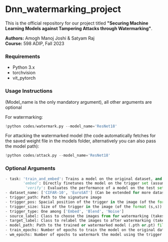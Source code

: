 # Dnn_watermarking_project
This is the official repository for our project titled **"Securing Machine Learning Models against Tampering Attacks through Watermarking"**.

**Authors:** Amogh Manoj Joshi & Satyam Raj</br>
**Course:** 598 ADIP, Fall 2023

### Requirements

- Python 3.x
- torchvision
- vit_pytorch

### Usage Instructions
(Model_name is the only mandatory argument), all other arguments are optional

For watermarking:
```python
!python codes/watermark.py --model_name='ResNet18' 
```

For attacking the watermarked model (the code automatically fetches for the saved weight file in the models folder, alternatively you can also pass the model path):
```python
!python codes/attack.py --model_name='ResNet18'
```
### Optional Arguments
```python
- task: 'train_and_embed': Trains a model on the original dataset, and then finetunes it on the trigger set
        'embed': Directly finetunes the model on the trigger set (assumes the model has been trained on the original dataset)
         'verify': Evaluates the performance of a model on the test set and trigger set
- dataset_name: ['CIFAR-10', 'EuroSAT'] (Can be extended for more datasets also)
- trigger_path: Path to the signature image
- trigger_pos: Spacial position of the trigger in the image (of the format (x,y))
- trigger_size: Size of the trigger in the image (of the format (s,s))
- trigger_type: One among ['Embed', 'Blend', 'Noise']
- source_label: Class to choose the images from for watermarking (takes the class index as the input)
- target_label: Class to relabel the images to after watermarking (takes the class index as the input)
- model_path: Path to the trained or watermarked model (.pth or.pt) file
- train_epochs: Number of epochs to train the model on the original dataset
- wm_epochs: Number of epochs to watermark the model using the trigger set
```
